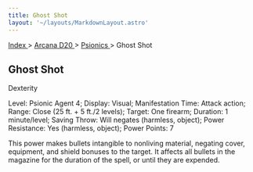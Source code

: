 ```yaml
---
title: Ghost Shot
layout: '~/layouts/MarkdownLayout.astro'
---
```


[ Index ](/) > [ Arcana D20 ](/arcana.d20.srd) > [ Psionics ](/arcana.d20.srd/psionics) > Ghost Shot

##  Ghost Shot

Dexterity

Level: Psionic Agent 4; Display: Visual; Manifestation Time: Attack action;
Range: Close (25 ft. + 5 ft./2 levels); Target: One firearm; Duration: 1
minute/level; Saving Throw: Will negates (harmless, object); Power Resistance:
Yes (harmless, object); Power Points: 7

This power makes bullets intangible to nonliving material, negating cover,
equipment, and shield bonuses to the target. It affects all bullets in the
magazine for the duration of the spell, or until they are expended.

